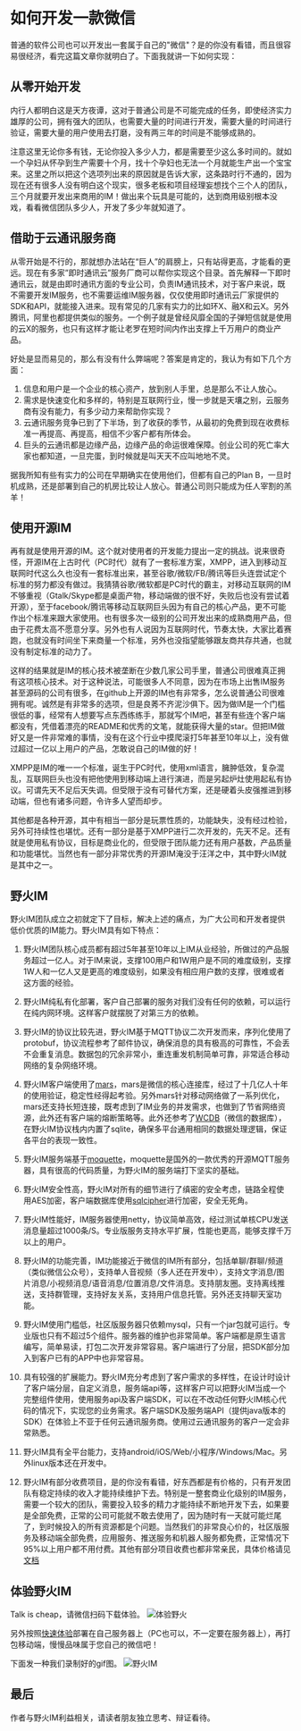 # 如何开发一款微信
普通的软件公司也可以开发出一套属于自己的"微信"？是的你没有看错，而且很容易很经济，看完这篇文章你就明白了。下面我就讲一下如何实现：

## 从零开始开发
内行人都明白这是天方夜谭，这对于普通公司是不可能完成的任务，即使经济实力雄厚的公司，拥有强大的团队，也需要大量的时间进行开发，需要大量的时间进行验证，需要大量的用户使用去打磨，没有两三年的时间是不能够成熟的。

注意这里无论你多有钱，无论你投入多少人力，都是需要至少这么多时间的。就如一个孕妇从怀孕到生产需要十个月，找十个孕妇也无法一个月就能生产出一个宝宝来。这里之所以把这个选项列出来的原因就是告诉大家，这条路时行不通的，因为现在还有很多人没有明白这个现实，很多老板和项目经理妄想找个三个人的团队，三个月就要开发出来商用的IM！做出来个玩具是可能的，达到商用级别根本没戏，看看微信团队多少人，开发了多少年就知道了。

## 借助于云通讯服务商
从零开始是不行的，那就想办法站在“巨人”的肩膀上，只有站得更高，才能看的更远。现在有多家”即时通讯云”服务厂商可以帮你实现这个目录。首先解释一下即时通讯云，就是由即时通讯方面的专业公司，负责IM通讯技术，对于客户来说，既不需要开发IM服务，也不需要运维IM服务器，仅仅使用即时通讯云厂家提供的SDK和API，就能接入进来。现有常见的几家有实力的比如环X、融X和云X。另外腾讯，阿里也都提供类似的服务。一个例子就是曾经风靡全国的子弹短信就是使用的云X的服务，也只有这样才能让老罗在短时间内作出支撑上千万用户的商业产品。

好处是显而易见的，那么有没有什么弊端呢？答案是肯定的，我认为有如下几个方面：
1. 信息和用户是一个企业的核心资产，放到别人手里，总是那么不让人放心。
2. 需求是快速变化和多样的，特别是互联网行业，慢一步就是天壤之别，云服务商有没有能力，有多少动力来帮助你实现？
3. 云通讯服务竞争已到了下半场，到了收获的季节，从最初的免费到现在收费标准一再提高、再提高，相信不少客户都有所体会。
4. 巨头的云通讯都是边缘产品，边缘产品的命运很难保障。创业公司的死亡率大家也都知道，一旦完蛋，到时候就是叫天天不应叫地地不灵。

据我所知有些有实力的公司在早期确实在使用他们，但都有自己的Plan B，一旦时机成熟，还是部署到自己的机房比较让人放心。普通公司则只能成为任人宰割的羔羊！

## 使用开源IM
再有就是使用开源的IM。这个就对使用者的开发能力提出一定的挑战。说来很奇怪，开源IM在上古时代（PC时代）就有了一套标准方案，XMPP，进入到移动互联网时代这么久也没有一套标准出来，甚至谷歌/微软/FB/腾讯等巨头连尝试定个标准的努力都没有做过。我猜猜谷歌/微软都是PC时代的霸主，对移动互联网的IM不够重视（Gtalk/Skype都是桌面产物，移动端做的很不好，失败后也没有尝试着开源），至于facebook/腾讯等移动互联网巨头因为有自己的核心产品，更不可能作出个标准来跟大家使用。也有很多次一级别的公司开发出来的成熟商用产品，但由于花费太高不愿意分享。另外也有人说因为互联网时代，节奏太快，大家比着赛跑，也就没有时间坐下来商量一个标准，另外也没指望能够跟友商共存共通，也就没有制定标准的动力了。

这样的结果就是IM的核心技术被垄断在少数几家公司手里，普通公司很难真正拥有这项核心技术。对于这种说法，可能很多人不同意，因为在市场上出售IM服务甚至源码的公司有很多，在github上开源的IM也有非常多，怎么说普通公司很难拥有呢。诚然是有非常多的选项，但是良莠不齐泥沙俱下。因为做IM是一个门槛很低的事，经常有人想要写点东西练练手，那就写个IM吧，甚至有些连个客户端都没有，凭借着漂亮的README和优秀的文笔，就能获得大量的star。但把IM做好又是一件非常难的事情，没有在这个行业中摸爬滚打5年甚至10年以上，没有做过超过一亿以上用户的产品，怎敢说自己的IM做的好！                          

XMPP是IM的唯一一个标准，诞生于PC时代，使用xml语言，臃肿低效，复杂混乱，互联网巨头也没有把他使用到移动端上进行演进，而是另起炉灶使用起私有协议。可谓先天不足后天失调。但受限于没有可替代方案，还是硬着头皮强推进到移动端，但也有诸多问题，令许多人望而却步。

其他都是各种开源，其中有相当一部分是玩票性质的，功能缺失，没有经过检验，另外可持续性也堪忧。还有一部分是基于XMPP进行二次开发的，先天不足。还有就是使用私有协议，目标是商业化的，但受限于团队能力还有用户基数，产品质量和功能堪忧。当然也有一部分非常优秀的开源IM淹没于汪洋之中，其中野火IM就是其中之一。

## 野火IM
野火IM团队成立之初就定下了目标，解决上述的痛点，为广大公司和开发者提供低价优质的IM能力。野火IM具有如下特点：

1. 野火IM团队核心成员都有超过5年甚至10年以上IM从业经验，所做过的产品服务超过一亿人。对于IM来说，支撑100用户和1W用户是不同的难度级别，支撑1W人和一亿人又是更高的难度级别，如果没有相应用户数的支撑，很难或者这方面的经验。

2. 野火IM纯私有化部署，客户自己部署的服务对我们没有任何的依赖，可以运行在纯内网环境。这样客户就摆脱了对第三方的依赖。

3. 野火IM的协议比较先进，野火IM基于MQTT协议二次开发而来，序列化使用了protobuf，协议流程参考了邮件协议，确保消息的具有极高的可靠性，不会丢不会重复消息。数据包的冗余非常小，重连重发机制简单可靠，非常适合移动网络的复杂网络环境。

4. 野火IM客户端使用了[mars](https://github.com/Tencent/mars)，mars是微信的核心连接库，经过了十几亿人十年的使用验证，稳定性经得起考验。另外mars针对移动网络做了一系列优化，mars还支持长短连接，既考虑到了IM业务的并发需求，也做到了节省网络资源，此外还有客户端的熔断策略等。此外还参考了[WCDB](https://github.com/Tencent/wcdb)（微信的数据库），在野火IM协议栈内内置了sqlite，确保多平台通用相同的数据处理逻辑，保证各平台的表现一致性。

5. 野火IM服务端基于[moquette](https://github.com/moquette-io/moquette)，moquette是国外的一款优秀的开源MQTT服务器，具有很高的代码质量，为野火IM的服务端打下坚实的基础。

6. 野火IM安全性高，野火IM对所有的细节进行了缜密的安全考虑，链路全程使用AES加密，客户端数据库使用[sqlcipher](https://github.com/sqlcipher/sqlcipher)进行加密，安全无死角。

7. 野火IM性能好，IM服务器使用netty，协议简单高效，经过测试单核CPU发送消息量超过1000条/S。专业版服务支持水平扩展，性能也更高，能够支撑千万以上的用户。

8. 野火IM的功能完善，IM功能接近于微信的IM所有部分，包括单聊/群聊/频道（类似微信公众号），支持单人音视频（多人还在开发中），支持文字消息/图片消息/小视频消息/语音消息/位置消息/文件消息。支持朋友圈。支持离线推送，支持群管理，支持好友关系，支持用户信息托管。另外还支持聊天室功能。

9. 野火IM使用门槛低，社区版服务器只依赖mysql，只有一个jar包就可运行。专业版也只有不超过5个组件。服务器的维护也非常简单。客户端都是原生语言编写，简单易读，打包二次开发非常容易。客户端进行了分层，把SDK部分加入到客户已有的APP中也非常容易。

10. 具有较强的扩展能力。野火IM充分考虑到了客户需求的多样性，在设计时设计了客户端分层，自定义消息，服务端api等，这样客户可以把野火IM当成一个完整组件使用，使用服务api及客户端SDK，可以在不改动任何野火IM核心代码的情况下，实现您的业务需求。客户端SDK及服务端API（提供java版本的SDK）在体验上不亚于任何云通讯服务商。使用过云通讯服务的客户一定会非常熟悉。

11. 野火IM具有全平台能力，支持android/iOS/Web/小程序/Windows/Mac。另外linux版本还在开发中。

12. 野火IM有部分收费项目，是的你没有看错，好东西都是有价格的，只有开发团队有稳定持续的收入才能持续维护下去。特别是一整套商业化级别的IM服务，需要一个较大的团队，需要投入较多的精力才能持续不断地开发下去，如果要是全部免费，正常的公司可能就不敢去使用了，因为随时有一天就可能烂尾了，到时候投入的所有资源都是个问题。当然我们的非常良心价的，社区版服务及移动端全部免费，应用服务、推送服务和机器人服务都免费，正常情况下95%以上用户都不用付费。其他有部分项目收费也都非常亲民，具体价格请见[文档](https://docs.wildfirechat.net)

## 体验野火IM
Talk is cheap，请微信扫码下载体验。
![体验野火](https://user-gold-cdn.xitu.io/2019/10/15/16dcd74574b7e911?w=260&h=260&f=png&s=5235)

另外按照[快速体验](https://docs.wildfirechat.net/quick_start/)部署在自己服务器上（PC也可以，不一定要在服务器上），再打包移动端，慢慢品味属于您自己的微信吧！

下面发一种我们录制好的gif图。
![野火IM](https://user-gold-cdn.xitu.io/2019/10/15/16dcd745755bcceb?w=576&h=736&f=gif&s=3502620)

## 最后
作者与野火IM利益相关，请读者朋友独立思考、辩证看待。

